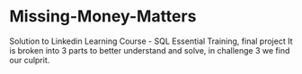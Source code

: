 # Missing-Money-Matters

Solution to Linkedin Learning Course - SQL Essential Training, final project
It is broken into 3 parts to better understand and solve, in challenge 3 we find our culprit.
